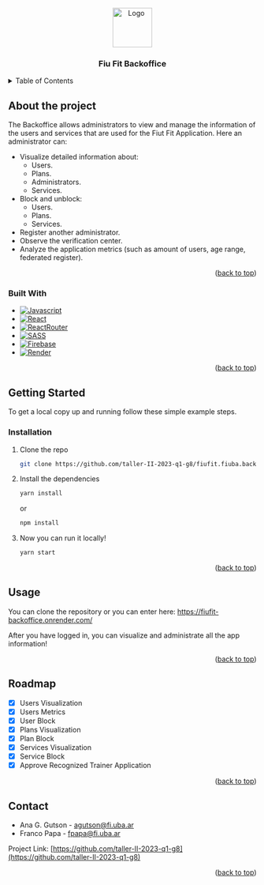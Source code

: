 <!-- PROJECT LOGO -->
<br />
<div align="center">
  <a href="https://github.com/taller-II-2023-q1-g8/fiufit.fiuba.app.mobile">
    <img src="https://firebasestorage.googleapis.com/v0/b/fiufit-73a11.appspot.com/o/app.png?alt=media&token=77feb7b5-9fcc-4cd0-aa4a-54236b810170" alt="Logo" width="80" height="80">
  </a>

<h3 align="center">Fiu Fit Backoffice</h3>
</div>


<!-- TABLE OF CONTENTS -->
<details>
  <summary>Table of Contents</summary>
  <ol>
    <li>
      <a href="#about-the-project">About The Project</a>
      <ul>
        <li><a href="#built-with">Built With</a></li>
      </ul>
    </li>
    <li>
      <a href="#getting-started">Getting Started</a>
      <ul>
        <li><a href="#installation">Installation</a></li>
      </ul>
    </li>
    <li><a href="#usage">Usage</a></li>
    <li><a href="#roadmap">Roadmap</a></li>
    <li><a href="#contact">Contact</a></li>
  </ol>
</details>


## About the project

The Backoffice allows administrators to view and manage the information of the users and services that are used for the Fiut Fit Application.
Here an administrator can:
- Visualize detailed information about:
  - Users.
  - Plans.
  - Administrators.
  - Services.
- Block and unblock:
  - Users.
  - Plans.
  - Services.
- Register another administrator.
- Observe the verification center.
- Analyze the application metrics (such as amount of users, age range, federated register).

<p align="right">(<a href="#readme-top">back to top</a>)</p>

### Built With
* [![Javascript][Javascript]][Javascript.com]
* [![React][React]][react.dev]
* [![ReactRouter][ReactRouter]][reactrouter.com]
* [![SASS][SASS]][sass-lang.com]
* [![Firebase][Firebase]][Firebase.com]
* [![Render][Render]][render.com]

<p align="right">(<a href="#readme-top">back to top</a>)</p>

<!-- GETTING STARTED -->
## Getting Started

To get a local copy up and running follow these simple example steps.


### Installation

1. Clone the repo
   ```sh
   git clone https://github.com/taller-II-2023-q1-g8/fiufit.fiuba.backoffice.git
   ```
2. Install the dependencies
   ```sh
   yarn install
   ```
   or
   ```sh
   npm install
   ```
3. Now you can run it locally!
   ```sh
   yarn start
   ```

<p align="right">(<a href="#readme-top">back to top</a>)</p>

## Usage
You can clone the repository or you can enter here: https://fiufit-backoffice.onrender.com/

After you have logged in, you can visualize and administrate all the app information! 

<p align="right">(<a href="#readme-top">back to top</a>)</p>

<!-- ROADMAP -->
## Roadmap

- [x] Users Visualization
- [x] Users Metrics
- [x] User Block
- [x] Plans Visualization
- [x] Plan Block
- [x] Services Visualization
- [x] Service Block
- [x] Approve Recognized Trainer Application

<p align="right">(<a href="#readme-top">back to top</a>)</p>

<!-- CONTACT -->
## Contact

* Ana G. Gutson - agutson@fi.uba.ar
* Franco Papa - fpapa@fi.uba.ar

Project Link: [https://github.com/taller-II-2023-q1-g8](https://github.com/taller-II-2023-q1-g8)

<p align="right">(<a href="#readme-top">back to top</a>)</p>

<!-- MARKDOWN LINKS & IMAGES -->
<!-- https://www.markdownguide.org/basic-syntax/#reference-style-links -->
[Firebase]: https://img.shields.io/badge/firebase-%23039BE5.svg?style=for-the-badge&logo=firebase
[Firebase.com]: https://firebase.google.com/
[React]: https://img.shields.io/badge/react-%2320232a.svg?style=for-the-badge&logo=react&logoColor=%2361DAFB
[react.dev]: https://react.dev/
[SASS]: https://img.shields.io/badge/SASS-hotpink.svg?style=for-the-badge&logo=SASS&logoColor=white
[sass-lang.com]: https://sass-lang.com/
[ReactRouter]: https://img.shields.io/badge/React_Router-CA4245?style=for-the-badge&logo=react-router&logoColor=white
[reactrouter.com]: https://reactrouter.com
[Javascript]: https://img.shields.io/badge/javascript-%23323330.svg?style=for-the-badge&logo=javascript&logoColor=%23F7DF1E
[Javascript.com]: https://developer.mozilla.org/es/docs/Web/JavaScript
[Render]: https://img.shields.io/badge/Render-%46E3B7.svg?style=for-the-badge&logo=render&logoColor=white
[render.com]: https://render.com/

